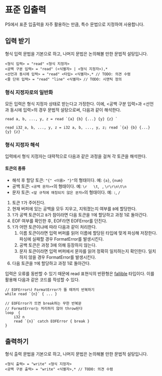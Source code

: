 # 표준 입출력

PS에서 표준 입출력을 자주 활용하는 만큼, 특수 문법으로 지정하여 사용합니다.

## 입력 받기

형식 입력 문법을 기본으로 하고, 나머지 문법은 논의해볼 만한 문법적 설탕입니다.

```
<형식 입력> = "read" <형식 지정자>
<공백 구분 입력> = "read" (<식별자> | <형식 지정자>),*
<선언과 동시에 입력> = "read" <타입> <식별자>,* // TODO: 의견 수렴
<줄 단위 입력> = "read" "line" <식별자> // TODO: 시맨틱 정의
```

### 형식 지정자로의 일반화

모든 입력은 형식 지정자 상태로 받는다고 가정한다.
이에, <공백 구분 입력>과 <선언과 동시에 입력>의 경우 문법적 설탕으로써, 다음과 같이 해석한다.

```
read a, b, ..., y, z = read `{a} {b} {...} {y} {z} `
```

```
read i32 a, b, ..., y, z = i32 a, b, ..., y, z; read `{a} {b} {...} {y} {z} `
```

### 형식 지정자 해석

입력에서 형식 지정자는 대략적으로 다음과 같은 과정을 걸쳐 각 토큰을 해석한다.

#### 토큰의 종류

- 해석 후 할당 토큰: `"{" <이름> "}"`의 형태이다. 예: `{a}`, `{num}`
- 공백 토큰: `<공백 문자>+`의 형태이다. 예: `\r   \t`, ` `, `\r\r\n\t\n`
- 문자 토큰: `<앞 규칙에 매칭되지 않은 문자>`의 형태이다. 예: `:`, `/`

1. 토큰 `T`가 주어진다.
2. 현재 버퍼에 있는 공백을 모두 지우고, 지워졌는지 여부를 `B`에 할당한다.
3. `T`가 공백 토큰이고 `B`가 참이라면 다음 토큰을 `T`에 할당하고 과정 1로 돌아간다.
4. EOF 여부를 확인한 후, EOF라면 EOFError를 던진다.
5. `T`가 어떤 토큰이냐에 따라 다음과 같이 처리한다.
    1. 이름 토큰이라면 입력 버퍼를 읽어 이름에 할당된 타입에 맞게 파싱해 저장한다.
        파싱에 실패할 경우 FormatError를 발생시킨다.
    2. 공백 토큰은 과정 3에 의해 등장하지 않는다.
    3. 문자 토큰이라면 입력 버퍼에서 문자를 읽어 정확히 일치하는지 확인한다.
        일치하지 않을 경우 FormatError를 발생시킨다.
6. 다음 토큰을 `T`에 할당하고 과정 1로 돌아간다.

입력은 오류를 동반할 수 있기 때문에 read 표현식의 반환형은 [fallible](../types/fallible.md) 타입이다.
이를 활용해 다음과 같은 코드를 작성할 수 있다.

```
// EOFError나 FormatError가 뜰 때까지 반복하기
while read `{n}` { ... }
```

```
// EOFError가 뜨면 break하는 무한 반복문
// FormatError는 처리하지 않아 throw된다
loop  {
    i32 n
    read `{n}` catch EOFError { break }
}
```

## 출력하기

형식 출력 문법을 기본으로 하고, 나머지 문법은 논의해볼 만한 문법적 설탕입니다.

```
<형식 출력> = "write" <형식 지정자>
<공백 구분 출력> = "write" <식별자>,* // TODO: 의견 수렴
```
